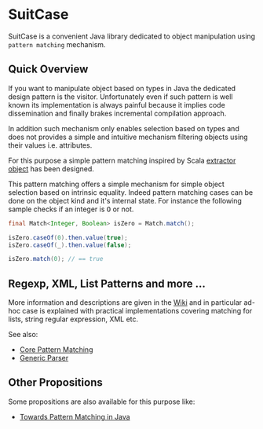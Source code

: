 SuitCase
========

SuitCase is a convenient Java library dedicated to object manipulation using `pattern matching` mechanism.

Quick Overview
--------------

If you want to manipulate object based on types in Java the dedicated design pattern is the visitor.
Unfortunately even if such pattern is well known its implementation is always painful because it implies
code dissemination and finally brakes incremental compilation approach.

In addition such mechanism only enables selection based on types and does not provides a simple and
intuitive mechanism filtering objects using their values i.e. attributes.

For this purpose a simple pattern matching inspired by Scala [extractor object](http://www.scala-lang.org/node/112)
has been designed.

This pattern matching offers a simple mechanism for simple object selection based on intrinsic equality.
Indeed pattern matching cases can be done on the object kind and it's internal state. For instance the following sample
checks if an integer is <tt>O</tt> or not.

``` java
final Match<Integer, Boolean> isZero = Match.match();

isZero.caseOf(0).then.value(true);
isZero.caseOf(_).then.value(false);

isZero.match(0); // == true
```

Regexp, XML, List Patterns and more ...
---------------------------------------

More information and descriptions are given in the [Wiki](https://github.com/d-plaindoux/suitcase/wiki) and in particular ad-hoc case is explained with
practical implementations covering matching for lists, string regular expression, XML etc.

See also:

* [Core Pattern Matching](https://github.com/d-plaindoux/suitcase/wiki#core-pattern-matching)
* [Generic Parser](https://github.com/d-plaindoux/suitcase/wiki#generic-parser)

Other Propositions
------------------

Some propositions are also available for this purpose like:
* [Towards Pattern Matching in Java](http://kerflyn.wordpress.com/2012/05/09/towards-pattern-matching-in-java/)
